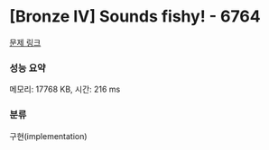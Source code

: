 # [Bronze IV] Sounds fishy! - 6764 

[문제 링크](https://www.acmicpc.net/problem/6764) 

### 성능 요약

메모리: 17768 KB, 시간: 216 ms

### 분류

구현(implementation)


